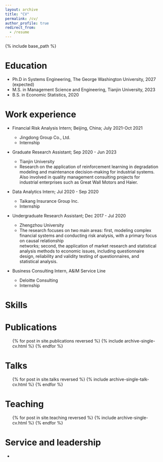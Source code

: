 ```yaml
---
layout: archive
title: "CV"
permalink: /cv/
author_profile: true
redirect_from:
  - /resume
---
```


{% include base_path %}

Education
======
* Ph.D in Systems Engineering, The George Washington University, 2027 (expected)
* M.S. in Management Science and Engineering, Tianjin University, 2023
* B.S. in Economic Statistics, 2020

Work experience
======
* Financial Risk Analysis Intern; Beijing, China; July 2021-Oct 2021   
  * Jingdong Group Co., Ltd.
  * Internship
  
* Graduate Research Assistant; Sep 2020 - Jun 2023
  * Tianjin University
  * Research on the application of reinforcement learning in degradation modeling and maintenance decision-making for industrial systems. Also involved in quality 
    management consulting projects for industrial enterprises such as Great Wall Motors and Haier.

* Data Analytics Intern; Jul 2020 - Sep 2020
  * Taikang Insurance Group Inc.
  * Internship

* Undergraduate Research Assistant; Dec 2017 - Jul 2020
  * Zhengzhou University
  * The research focuses on two main areas: first, modeling complex financial systems and conducting risk analysis, with a primary focus on causal relationship     
    networks; second, the application of market research and statistical analysis methods to economic issues, including questionnaire design, reliability and validity 
    testing of questionnaires, and statistical analysis.

* Business Consulting Intern, A&IM Service Line
  * Deloitte Consulting
  * Internship
  
Skills
======


Publications
======
  <ul>{% for post in site.publications reversed %}
    {% include archive-single-cv.html %}
  {% endfor %}</ul>
  
Talks
======
  <ul>{% for post in site.talks reversed %}
    {% include archive-single-talk-cv.html  %}
  {% endfor %}</ul>
  
Teaching
======
  <ul>{% for post in site.teaching reversed %}
    {% include archive-single-cv.html %}
  {% endfor %}</ul>
  
Service and leadership
======
* 
